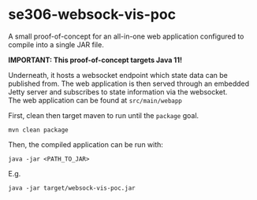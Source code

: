 # se306-websock-vis-poc
A small proof-of-concept for an all-in-one web application configured to compile into a single JAR file.

**IMPORTANT: This proof-of-concept targets Java 11!**

Underneath, it hosts a websocket endpoint which state data can be published from.
The web application is then served through an embedded Jetty server and subscribes to state information via the websocket.\
The web application can be found at `src/main/webapp`

First, clean then target maven to run until the `package` goal.
```
mvn clean package
```

Then, the compiled application can be run with:
```
java -jar <PATH_TO_JAR>
```

E.g.
```
java -jar target/websock-vis-poc.jar
```
